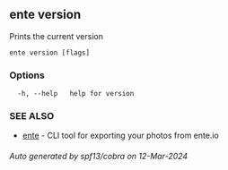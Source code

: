## ente version

Prints the current version

```
ente version [flags]
```

### Options

```
  -h, --help   help for version
```

### SEE ALSO

* [ente](ente.md)	 - CLI tool for exporting your photos from ente.io

###### Auto generated by spf13/cobra on 12-Mar-2024
